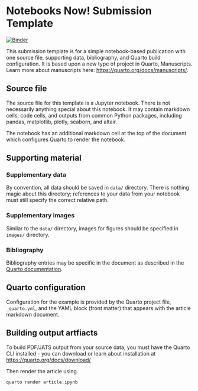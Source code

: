 # Notebooks Now! Submission Template

[![Binder](https://mybinder.org/badge_logo.svg)](https://mybinder.org/v2/gh/Notebooks-Now/submission-quarto-lite/HEAD?labpath=article.ipynb)

This submission template is for a simple notebook-based publication with one source file, supporting data, bibliography, and Quarto build configuration. It is based upon a new type of project in Quarto, Manuscripts. Learn more about manuscripts here: <https://quarto.org/docs/manuscripts/>.

## Source file

The source file for this template is a Jupyter notebook. There is not necessarily anything special about this notebook. It may contain markdown cells, code cells, and outputs from common Python packages, including pandas, matplotlib, plotly, seaborn, and altair. 

The notebook has an additional markdown cell at the top of the document which configures Quarto to render the notebook.

## Supporting material

### Supplementary data

By convention, all data should be saved in `data/` directory. There is nothing magic about this directory; references to your data from your notebook must still specify the correct relative path.

### Supplementary images

Similar to the `data/` directory, images for figures should be specified in `images/` directory.

### Bibliography

Bibliography entries may be specific in the document as described in the [Quarto documentation](https://quarto.org/docs/authoring/footnotes-and-citations.html#bibliography-files). 

## Quarto configuration

Configuration for the example is provided by the Quarto project file, `_quarto.yml`, and the YAML block (front matter) that appears with the article markdown document.

## Building output artfiacts

To build PDF/JATS output from your source data, you must have the Quarto CLI installed - you can download or learn about installation at <https://quarto.org/docs/download/>

Then render the article using

```
quarto render article.ipynb
```
